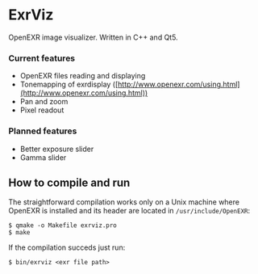 # ExrViz

OpenEXR image visualizer. Written in C++ and Qt5.

### Current features

- OpenEXR files reading and displaying
- Tonemapping of exrdisplay ([http://www.openexr.com/using.html](http://www.openexr.com/using.html))
- Pan and zoom
- Pixel readout

### Planned features

- Better exposure slider
- Gamma slider

## How to compile and run

The straightforward compilation works only on a Unix machine where OpenEXR is installed and its header are located in `/usr/include/OpenEXR`:

```
$ qmake -o Makefile exrviz.pro
$ make
```

If the compilation succeds just run:
```
$ bin/exrviz <exr file path>
```

